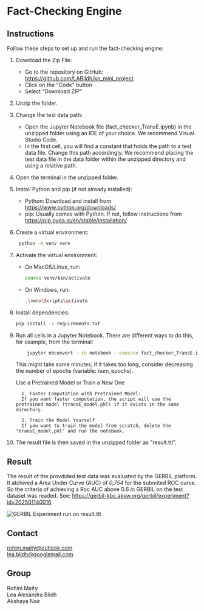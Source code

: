 # Fact-Checking Engine 

## Instructions

Follow these steps to set up and run the fact-checking engine:

1. Download the Zip File:
   - Go to the repository on GitHub: https://github.com/LABlidh/kn_mini_project
   - Click on the "Code" button
   - Select "Download ZIP"

2. Unzip the folder.

3. Change the test data path:
   - Open the Jupyter Notebook file (fact_checker_TransE.ipynb) in the unzipped folder using an IDE of your choice. We recommend Visual Studio Code.
   - In the first cell, you will find a constant that holds the path to a test data file. Change this path accordingly. We recommend placing the test data file in the data folder within the unzipped directory and using a relative path.

4. Open the terminal in the unzipped folder.

5. Install Python and pip (if not already installed):
   - Python: Download and install from https://www.python.org/downloads/
   - pip: Usually comes with Python. If not, follow instructions from https://pip.pypa.io/en/stable/installation/

6. Create a virtual environment:
   ```bash
    python -m venv venv
    ```

7. Activate the virtual environment:
   - On MacOS/Linux, run:
     ```bash
     source venv/bin/activate
     ```
   - On Windows, run:
     ```bash
     .\venv\Scripts\activate
     ```

8. Install dependencies:
     ```bash
     pip install -r requirements.txt
     ```

9. Run all cells in a Jupyter Notebook. There are different ways to do this, for example, from the terminal: 
    ```bash 
        jupyter nbconvert --to notebook --execute fact_checker_TransE.ipynb --output fact_checker_TransE.ipynb 
    ```
    This might take some minutes; if it takes too long, consider decreasing the number of epochs (variable: num_epochs).

    Use a Pretrained Model or Train a New One

         1. Faster Computation with Pretrained Model:
         If you want faster computation, the script will use the pretrained model (transE_model.pkl) if it exists in the same directory.

         2. Train the Model Yourself
         If you want to train the model from scratch, delete the "transE_model.pkl" and run the notebook.

10. The result file is then saved in the unzipped folder as "result.ttl".

## Result
The result of the provdided test data was evaluated by the GERBIL platform. It atchived a Area Under Curve (AUC) of *0,754* for the submited ROC curve. So the criteria of achieving a Roc AUC above 0.6 in GERBIL on the test dataset was readed. See: https://gerbil-kbc.aksw.org/gerbil/experiment?id=202501140016 

![GERBIL Experiment run on result.ttl](GERBIL_ss.png)

## Contact
rohini.maity@outlook.com <br>
lea.blidh@googlemail.com

## Group 
Rohini Maity <br>
Lea Alexandra Blidh <br>
Akshaya Nair